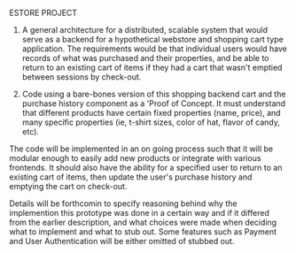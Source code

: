 
ESTORE PROJECT

1. A general architecture for a distributed, scalable system that would serve as a backend for a hypothetical webstore and shopping cart type application. The requirements would be that individual users would have records of what was purchased and their properties, and be able to return to an existing cart of items if they had a cart that wasn't emptied between sessions by check-out.


2. Code using a bare-bones version of this shopping backend cart and the purchase history component as a 'Proof of Concept. It must understand that different products have certain fixed properties (name, price), and many specific properties (ie, t-shirt sizes, color of hat, flavor of candy, etc). 


The code will be implemented in an on going process such that it will be modular enough to easily add new products or integrate with various frontends. It should also have the ability for a specified user to return to an existing cart of items, then update the user's purchase history and emptying the cart on check-out.


Details will be forthcomin to specify reasoning behind why the implemention this prototype was done in a certain way and if it differed from the earlier description, and what choices were made when deciding what to implement and what to stub out.  Some features such as Payment and User Authentication will be either omitted of stubbed out.
